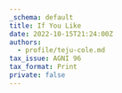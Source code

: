 ```yaml
---
_schema: default
title: If You Like
date: 2022-10-15T21:24:00Z
authors:
  - profile/teju-cole.md
tax_issue: AGNI 96
tax_format: Print
private: false
---
```

